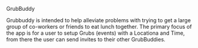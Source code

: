 GrubBuddy

Grubbuddy is intended to help alleviate problems with trying to get a large group of co-workers or friends to eat lunch together. The primary focus of the app is for a user to setup Grubs (events) with a Locationa and Time, from there the user can send invites to their other GrubBuddies.
